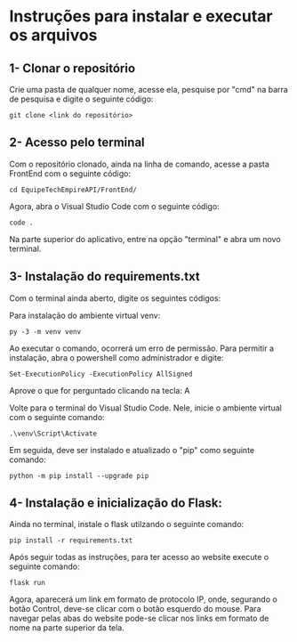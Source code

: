 # Instruções para instalar e executar os arquivos

## 1- Clonar o repositório

Crie uma pasta de qualquer nome, acesse ela, pesquise por "cmd" na barra de pesquisa e digite o seguinte código: 

```
git clone <link do repositório>
```

## 2- Acesso pelo terminal

Com o repositório clonado, ainda na linha de comando, acesse a pasta FrontEnd com o seguinte código:

```
cd EquipeTechEmpireAPI/FrontEnd/
```

Agora, abra o Visual Studio Code com o seguinte código:

```
code .
```

Na parte superior do aplicativo, entre na opção "terminal" e abra um novo terminal.

## 3- Instalação do requirements.txt

Com o terminal ainda aberto, digite os seguintes códigos:

Para instalação do ambiente virtual venv:

```
py -3 -m venv venv 
```

Ao executar o comando, ocorrerá um erro de permissão. Para permitir a instalação, abra o powershell como administrador e digite: 

```
Set-ExecutionPolicy -ExecutionPolicy AllSigned
```

Aprove o que for perguntado clicando na tecla: A

Volte para o terminal do Visual Studio Code. Nele, inicie o ambiente virtual com o seguinte comando:

```
.\venv\Script\Activate
```

Em seguida, deve ser instalado e atualizado o "pip" como seguinte comando:

```
python -m pip install --upgrade pip
````

## 4- Instalação e inicialização do Flask:

Ainda no terminal, instale o flask utilzando o seguinte comando:

```
pip install -r requirements.txt
```

Após seguir todas as instruções, para ter acesso ao website execute o seguinte comando:

```
flask run
```

Agora, aparecerá um link em formato de protocolo IP, onde, segurando o botão Control, deve-se clicar com o botão esquerdo do mouse.
Para navegar pelas abas do website pode-se clicar nos links em formato de nome na parte superior da tela.
